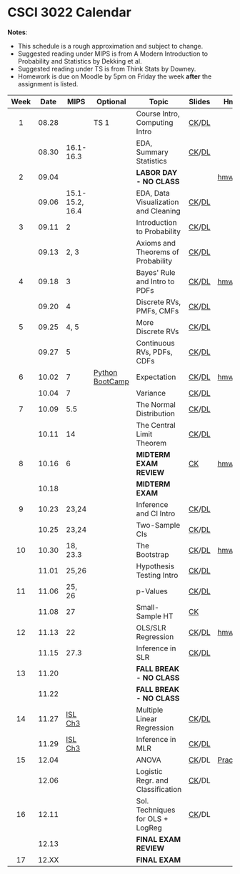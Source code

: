 # CSCI 3022 Calendar

**Notes**:
- This schedule is a rough approximation and subject to change.
- Suggested reading under MIPS is from A Modern Introduction to Probability and Statistics by Dekking et al. 
- Suggested reading under TS is from Think Stats by Downey. 
- Homework is due on Moodle by 5pm on Friday the week **after** the assignment is listed. 

|Week	| Date 		   | MIPS                 | Optional |        Topic             	       | Slides       | Hmwk  	  | 
|:-----:|:------------:| ---------------------|----------|-------------------------------------|--------------|-----------|
|1      | 08.28        |                      | TS 1     |Course Intro, Computing Intro 	   |[CK](https://goo.gl/JmqTbf)/[DL](https://github.com/dblarremore/csci3022/raw/master/3022_lec1_larremore.pdf)|| 
|       | 08.30        | 16.1-16.3            |          |EDA, Summary Statistics 			   |[CK](https://goo.gl/xt5Lvp)/[DL](https://github.com/dblarremore/csci3022/raw/master/3022_lec2_larremore.pdf) || 
|2      | 09.04        |                      |          |**LABOR DAY - NO CLASS**             |			    |	[hmwk1](https://github.com/chrisketelsen/csci3022/tree/master/hmwk/hmwk01)	| 
|       | 09.06        | 15.1-15.2, 16.4      |          |EDA, Data Visualization and Cleaning |[CK](https://goo.gl/RCJ9fh)/[DL](https://github.com/dblarremore/csci3022/raw/master/3022_lec3_larremore.pdf) || 
|3      | 09.11        | 2                    |          |Introduction to Probability   	   | [CK](https://goo.gl/oySGY7)/[DL](https://github.com/dblarremore/csci3022/raw/master/3022_lec4_larremore.pdf)		    |			| 
|       | 09.13        | 2, 3                 |          |Axioms and Theorems of Probability   | [CK](https://goo.gl/sjP8Hd)/[DL](https://github.com/dblarremore/csci3022/raw/master/3022_lec5_larremore.pdf)			    |			| 
|4      | 09.18        | 3                    |          |Bayes' Rule and Intro to PDFs		   | [CK](https://www.cs.colorado.edu/~ketelsen/files/courses/csci3022/slides/lesson06.pdf)/[DL](https://github.com/dblarremore/csci3022/raw/master/3022_lec6_larremore.pdf)      |	[hmwk2](https://github.com/chrisketelsen/csci3022/tree/master/hmwk/hmwk02)	| 
|       | 09.20        | 4                    |          |Discrete RVs, PMFs, CMFs             | [CK](https://goo.gl/37g8Fc)/[DL](https://github.com/dblarremore/csci3022/raw/master/3022_lec7_larremore.pdf)		    |			| 
|5      | 09.25        | 4, 5                 |          |More Discrete RVs		   |	[CK](https://goo.gl/X35qPi)/[DL](https://github.com/dblarremore/csci3022/raw/master/3022_lec8_larremore.pdf)		    |			| 
|       | 09.27        | 5                    |          |Continuous RVs, PDFs, CDFs           |[CK](https://goo.gl/oR3dcs)/[DL](https://github.com/dblarremore/csci3022/raw/master/3022_lec9_larremore.pdf)			    |			| 
|6      | 10.02        | 7                    | [Python BootCamp](https://github.com/dblarremore/csci3022/tree/master/pythonbootcamp)         |Expectation                          |[CK](https://www.cs.colorado.edu/~ketelsen/files/courses/csci3022/slides/lesson10.pdf)/[DL](https://github.com/dblarremore/csci3022/raw/master/3022_lec10_larremore.pdf)			    |	[hmwk3](https://github.com/chrisketelsen/csci3022/tree/master/hmwk/hmwk03)	| 
|       | 10.04        | 7                    |          |Variance                             | [CK](https://goo.gl/M7GA3T)/[DL](https://github.com/dblarremore/csci3022/raw/master/3022_lec11_larremore.pdf) | 			|
|7      | 10.09        | 5.5                  |          |The Normal Distribution              |[CK](https://goo.gl/eymTUV)/[DL](https://github.com/dblarremore/csci3022/raw/master/3022_lec12_larremore.pdf)			    |			| 
|       | 10.11        | 14                   |          |The Central Limit Theorem            |[CK](https://goo.gl/t67d25)/[DL](https://github.com/dblarremore/csci3022/raw/master/3022_lec13_larremore.pdf)			    |			| 
|8      | 10.16        | 6                    |          |**MIDTERM EXAM REVIEW**               |	[CK](https://www.cs.colorado.edu/~ketelsen/files/courses/csci3022/slides/3022-Review-Scratch.pdf)		    |	[hmwk4](https://github.com/chrisketelsen/csci3022/tree/master/hmwk/hmwk04)	| 
|       | 10.18        |                      |          |**MIDTERM EXAM**                     |			    |			| 
|9      | 10.23        |  23,24                    |          |Inference and CI Intro        | [CK](https://www.cs.colorado.edu/~ketelsen/files/courses/csci3022/slides/lesson14.pdf)/[DL](https://github.com/dblarremore/csci3022/raw/master/3022_lec14_larremore.pdf)			    			| 
|       | 10.25        |  23,24                    |          |Two-Sample CIs| 		        [CK](https://www.cs.colorado.edu/~ketelsen/files/courses/csci3022/slides/lesson15.pdf)/[DL](https://github.com/dblarremore/csci3022/raw/master/3022_lec15_larremore.pdf)	|	| 
|10     | 10.30        |  18, 23.3 |          |The Bootstrap              |	[CK](https://goo.gl/1Kf1xk)/[DL](https://github.com/dblarremore/csci3022/raw/master/3022_lec16_larremore.pdf)		    |	[hmwk5](https://github.com/chrisketelsen/csci3022/tree/master/hmwk/hmwk05)	| 
|       | 11.01| 25,26|          |Hypothesis Testing Intro |	[CK](https://goo.gl/D6jZcd)/[DL](https://github.com/dblarremore/csci3022/raw/master/3022_lec17_larremore.pdf)|			| 
|11     | 11.06        | 25, 26                     |          |p-Values|	[CK](https://goo.gl/THAj7N)/[DL](https://github.com/dblarremore/csci3022/raw/master/3022_lec18_larremore.pdf)		    |			| 
|       | 11.08        | 27                     |          |Small-Sample HT             |	[CK](https://goo.gl/xohzsm)		    |			| 
|12     | 11.13        | 22                   |          |OLS/SLR Regression    |[CK](https://goo.gl/ZroGr4)/[DL](https://github.com/dblarremore/csci3022/raw/master/3022_lec20_larremore.pdf)			    |	[hmwk6](https://github.com/chrisketelsen/csci3022/tree/master/hmwk/hmwk06)	| 
|       | 11.15 | 27.3  |          |Inference in SLR|	[CK](https://goo.gl/UZ9nbY)/[DL](https://github.com/dblarremore/csci3022/raw/master/3022_lec21_larremore.pdf)		   |			| 
|13     | 11.20        |                      |          |**FALL BREAK - NO CLASS**            |			    |			| 
|       | 11.22        |                      |          |**FALL BREAK - NO CLASS**            |			    |			| 
|14     | 11.27        |[ISL Ch3](https://goo.gl/RhWZ4W) |          |Multiple Linear Regression           |[CK](https://goo.gl/R96avQ)/[DL](https://github.com/dblarremore/csci3022/raw/master/3022_lec22_larremore.pdf)			    |			| 
|       | 11.29        |[ISL Ch3](https://goo.gl/RhWZ4W) |          |Inference in MLR    	| [CK](https://goo.gl/PAVYXj)/[DL](https://github.com/dblarremore/csci3022/raw/master/3022_lec23_larremore.pdf)						   			    |			| 
|15     | 12.04        |                      |          |ANOVA                                |	[CK](https://www.cs.colorado.edu/~ketelsen/files/courses/csci3022/slides/lesson24.pdf)/DL		    | [Practicum](https://github.com/chrisketelsen/csci3022/tree/master/practicum)	| 
|       | 12.06        |                      |          |Logistic Regr. and Classification     |	[CK](https://www.cs.colorado.edu/~ketelsen/files/courses/csci3022/slides/lesson25.pdf)/DL		    |		| 
|16     | 12.11        |                      |          |Sol. Techniques for OLS + LogReg     |[CK](https://www.cs.colorado.edu/~ketelsen/files/courses/csci3022/slides/lesson26.pdf)/DL				    |			| 
|       | 12.13        |                      |          |**FINAL EXAM REVIEW**                |			    |			| 
|17     | 12.XX        |                      |          |**FINAL EXAM**                       |			    |			| 
